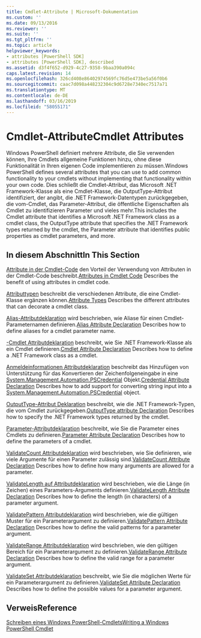 ```yaml
---
title: Cmdlet-Attribute | Microsoft-Dokumentation
ms.custom: ''
ms.date: 09/13/2016
ms.reviewer: ''
ms.suite: ''
ms.tgt_pltfrm: ''
ms.topic: article
helpviewer_keywords:
- attributes [PowerShell SDK]
- attributes [PowerShell SDK], described
ms.assetid: d3f4f652-d929-4c27-9358-9baa390a094c
caps.latest.revision: 14
ms.openlocfilehash: 326cd408e86402974569fc76d5e473be5a56f0b6
ms.sourcegitcommit: caac7d098a448232304c9d6728e7340ec7517a71
ms.translationtype: MT
ms.contentlocale: de-DE
ms.lasthandoff: 03/16/2019
ms.locfileid: "58055171"
---
```

# <a name="cmdlet-attributes"></a><span data-ttu-id="7d4fc-102">Cmdlet-Attribute</span><span class="sxs-lookup"><span data-stu-id="7d4fc-102">Cmdlet Attributes</span></span>

<span data-ttu-id="7d4fc-103">Windows PowerShell definiert mehrere Attribute, die Sie verwenden können, Ihre Cmdlets allgemeine Funktionen hinzu, ohne diese Funktionalität in Ihren eigenen Code implementieren zu müssen.</span><span class="sxs-lookup"><span data-stu-id="7d4fc-103">Windows PowerShell defines several attributes that you can use to add common functionality to your cmdlets without implementing that functionality within your own code.</span></span> <span data-ttu-id="7d4fc-104">Dies schließt die Cmdlet-Attribut, das Microsoft .NET Framework-Klasse als eine Cmdlet-Klasse, die OutputType-Attribut identifiziert, der angibt, die .NET Framework-Datentypen zurückgegeben, die vom-Cmdlet, das Parameter-Attribut, die öffentliche Eigenschaften als Cmdlet zu identifizieren Parameter und vieles mehr.</span><span class="sxs-lookup"><span data-stu-id="7d4fc-104">This includes the Cmdlet attribute that identifies a Microsoft .NET Framework class as a cmdlet class, the OutputType attribute that specifies the .NET Framework types returned by the cmdlet, the Parameter attribute that identifies public properties as cmdlet parameters, and more.</span></span>

## <a name="in-this-section"></a><span data-ttu-id="7d4fc-105">In diesem Abschnitt</span><span class="sxs-lookup"><span data-stu-id="7d4fc-105">In This Section</span></span>

<span data-ttu-id="7d4fc-106">[Attribute in der Cmdlet-Code](./attributes-in-cmdlet-code.md) den Vorteil der Verwendung von Attributen in der Cmdlet-Code beschreibt.</span><span class="sxs-lookup"><span data-stu-id="7d4fc-106">[Attributes in Cmdlet Code](./attributes-in-cmdlet-code.md) Describes the benefit of using attributes in cmdlet code.</span></span>

<span data-ttu-id="7d4fc-107">[Attributtypen](./attribute-types.md) beschreibt die verschiedenen Attribute, die eine Cmdlet-Klasse ergänzen können.</span><span class="sxs-lookup"><span data-stu-id="7d4fc-107">[Attribute Types](./attribute-types.md) Describes the different attributes that can decorate a cmdlet class.</span></span>

<span data-ttu-id="7d4fc-108">[Alias-Attributdeklaration](./alias-attribute-declaration.md) wird beschrieben, wie Aliase für einen Cmdlet-Parameternamen definieren.</span><span class="sxs-lookup"><span data-stu-id="7d4fc-108">[Alias Attribute Declaration](./alias-attribute-declaration.md) Describes how to define aliases for a cmdlet parameter name.</span></span>

<span data-ttu-id="7d4fc-109">[-Cmdlet Attributdeklaration](./cmdlet-attribute-declaration.md) beschreibt, wie Sie .NET Framework-Klasse als ein Cmdlet definieren.</span><span class="sxs-lookup"><span data-stu-id="7d4fc-109">[Cmdlet Attribute Declaration](./cmdlet-attribute-declaration.md) Describes how to define a .NET Framework class as a cmdlet.</span></span>

<span data-ttu-id="7d4fc-110">[Anmeldeinformationen Attributdeklaration](./credential-attribute-declaration.md) beschreibt das Hinzufügen von Unterstützung für das Konvertieren der Zeichenfolgeneingabe in eine [System.Management.Automation.PSCredential](/dotnet/api/System.Management.Automation.PSCredential) Objekt.</span><span class="sxs-lookup"><span data-stu-id="7d4fc-110">[Credential Attribute Declaration](./credential-attribute-declaration.md) Describes how to add support for converting string input into a [System.Management.Automation.PSCredential](/dotnet/api/System.Management.Automation.PSCredential) object.</span></span>

<span data-ttu-id="7d4fc-111">[OutputType-Attribut Deklaration](./outputtype-attribute-declaration.md) beschreibt, wie die .NET Framework-Typen, die vom Cmdlet zurückgegeben.</span><span class="sxs-lookup"><span data-stu-id="7d4fc-111">[OutputType attribute Declaration](./outputtype-attribute-declaration.md) Describes how to specify the .NET Framework types returned by the cmdlet.</span></span>

<span data-ttu-id="7d4fc-112">[Parameter-Attributdeklaration](./parameter-attribute-declaration.md) beschreibt, wie Sie die Parameter eines Cmdlets zu definieren.</span><span class="sxs-lookup"><span data-stu-id="7d4fc-112">[Parameter Attribute Declaration](./parameter-attribute-declaration.md) Describes how to define the parameters of a cmdlet.</span></span>

<span data-ttu-id="7d4fc-113">[ValidateCount Attributdeklaration](./validatecount-attribute-declaration.md) wird beschrieben, wie Sie definieren, wie viele Argumente für einen Parameter zulässig sind.</span><span class="sxs-lookup"><span data-stu-id="7d4fc-113">[ValidateCount Attribute Declaration](./validatecount-attribute-declaration.md) Describes how to define how many arguments are allowed for a parameter.</span></span>

<span data-ttu-id="7d4fc-114">[ValidateLength auf Attributdeklaration](./validatelength-attribute-declaration.md) wird beschrieben, wie die Länge (in Zeichen) eines Parameters-Arguments definieren.</span><span class="sxs-lookup"><span data-stu-id="7d4fc-114">[ValidateLength Attribute Declaration](./validatelength-attribute-declaration.md) Describes how to define the length (in characters) of a parameter argument.</span></span>

<span data-ttu-id="7d4fc-115">[ValidatePattern Attributdeklaration](./validatepattern-attribute-declaration.md) wird beschrieben, wie die gültigen Muster für ein Parameterargument zu definieren.</span><span class="sxs-lookup"><span data-stu-id="7d4fc-115">[ValidatePattern Attribute Declaration](./validatepattern-attribute-declaration.md) Describes how to define the valid patterns for a parameter argument.</span></span>

<span data-ttu-id="7d4fc-116">[ValidateRange Attributdeklaration](./validaterange-attribute-declaration.md) wird beschrieben, wie den gültigen Bereich für ein Parameterargument zu definieren.</span><span class="sxs-lookup"><span data-stu-id="7d4fc-116">[ValidateRange Attribute Declaration](./validaterange-attribute-declaration.md) Describes how to define the valid range for a parameter argument.</span></span>

<span data-ttu-id="7d4fc-117">[ValidateSet Attributdeklaration](./validateset-attribute-declaration.md) beschreibt, wie Sie die möglichen Werte für ein Parameterargument zu definieren.</span><span class="sxs-lookup"><span data-stu-id="7d4fc-117">[ValidateSet Attribute Declaration](./validateset-attribute-declaration.md) Describes how to define the possible values for a parameter argument.</span></span>

## <a name="reference"></a><span data-ttu-id="7d4fc-118">Verweis</span><span class="sxs-lookup"><span data-stu-id="7d4fc-118">Reference</span></span>

[<span data-ttu-id="7d4fc-119">Schreiben eines Windows PowerShell-Cmdlets</span><span class="sxs-lookup"><span data-stu-id="7d4fc-119">Writing a Windows PowerShell Cmdlet</span></span>](./writing-a-windows-powershell-cmdlet.md)

